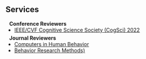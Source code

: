 ## Services

<h4 style="margin:0 10px 0;">Conference Reviewers</h4>

<ul style="margin:0 0 5px;">
  <li><a href="http://cvpr2023.thecvf.com/"><autocolor>IEEE/CVF Cognitive Science Society (CogSci) 2022</autocolor></a></li>
</ul>

<h4 style="margin:0 10px 0;">Journal Reviewers</h4>

<ul style="margin:0 0 20px;">
  <li><a href="https://www.sciencedirect.com/journal/computers-in-human-behavior"><autocolor>Computers in Human Behavior</autocolor></a></li>
  <li><a href="https://www.springer.com/journal/11263"><autocolor>Behavior Research Methods)</autocolor></a></li>
</ul>
